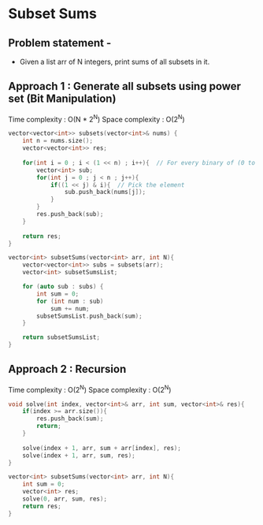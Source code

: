 # Subset Sums

## Problem statement - 

- Given a list arr of N integers, print sums of all subsets in it.

## Approach 1 : Generate all subsets using power set (Bit Manipulation)

Time complexity : O(N \* 2<sup>N</sup>) 
Space complexity : O(2<sup>N</sup>)

```cpp
vector<vector<int>> subsets(vector<int>& nums) {
    int n = nums.size();
    vector<vector<int>> res;
    
    for(int i = 0 ; i < (1 << n) ; i++){  // For every binary of (0 to n) is a valid subset 1 represent picking up
        vector<int> sub;
        for(int j = 0 ; j < n ; j++){
            if((1 << j) & i){  // Pick the element
                sub.push_back(nums[j]);                    
            }
        }
        res.push_back(sub);
    }
    
    return res;
}

vector<int> subsetSums(vector<int> arr, int N){
    vector<vector<int>> subs = subsets(arr);
    vector<int> subsetSumsList;

    for (auto sub : subs) {
        int sum = 0;
        for (int num : sub)
            sum += num;
        subsetSumsList.push_back(sum);
    }

    return subsetSumsList;
}
```

## Approach 2 : Recursion 

Time complexity : O(2<sup>N</sup>) 
Space complexity : O(2<sup>N</sup>)

```cpp
void solve(int index, vector<int>& arr, int sum, vector<int>& res){
    if(index >= arr.size()){
        res.push_back(sum);
        return;
    }
    
    solve(index + 1, arr, sum + arr[index], res);
    solve(index + 1, arr, sum, res);
}

vector<int> subsetSums(vector<int> arr, int N){
    int sum = 0;
    vector<int> res;
    solve(0, arr, sum, res);
    return res;
}
```